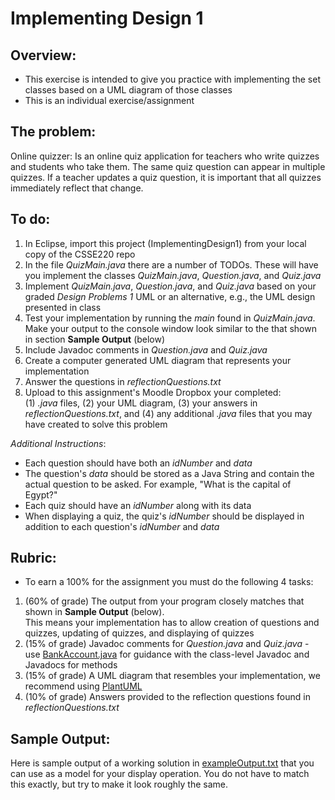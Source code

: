 # Implementing Design 1

## Overview:
- This exercise is intended to give you practice with implementing the set classes based on a UML diagram of those classes
- This is an individual exercise/assignment

## The problem:

Online quizzer: Is an online quiz application for teachers who write quizzes and students who take them.  The same quiz question can appear in multiple quizzes.  If a teacher updates a quiz question, it is important that all quizzes immediately reflect that change.

## To do:

1. In Eclipse, import this project (ImplementingDesign1) from your local copy of the CSSE220 repo
2. In the file *QuizMain.java* there are a number of TODOs. These will have you implement the classes *QuizMain.java*, *Question.java*, and *Quiz.java*
3. Implement *QuizMain.java*, *Question.java*, and *Quiz.java* based on your graded *Design Problems 1* UML or an alternative, e.g., the UML design presented in class
4. Test your implementation by running the *main* found in *QuizMain.java*. Make your output to the console window look similar to the that shown in section **Sample Output** (below)
5. Include Javadoc comments in *Question.java* and *Quiz.java* 
6. Create a computer generated UML diagram that represents your implementation
7. Answer the questions in *reflectionQuestions.txt*
8. Upload to this assignment's Moodle Dropbox your completed:
<br>(1) *.java* files, (2) your UML diagram, (3) your answers in *reflectionQuestions.txt*, and (4) any additional *.java* files that you may have created to solve this problem

*Additional Instructions*: 
- Each question should have both an *idNumber* and *data*
- The question's *data* should be stored as a Java String and contain the actual question to be asked. For example, "What is the capital of Egypt?"
- Each quiz should have an *idNumber* along with its data
- When displaying a quiz, the quiz's *idNumber* should be displayed in addition to each question's *idNumber* and *data*

## Rubric:

- To earn a 100% for the assignment you must do the following 4 tasks:

1. (60% of grade) The output from your program closely matches that shown in **Sample Output** (below).
<br>This means your implementation has to allow creation of questions and quizzes, updating of quizzes, and displaying of quizzes
2. (15% of grade) Javadoc comments for *Question.java* and *Quiz.java* - use [BankAccount.java](src/javadocExample/BankAccount.java) for guidance with the class-level Javadoc and Javadocs for methods
3. (15% of grade) A UML diagram that resembles your implementation, we recommend using [PlantUML](http://plantuml.com/plantuml) 
4. (10% of grade) Answers provided to the reflection questions found in *reflectionQuestions.txt*

## Sample Output:

Here is sample output of a working solution in [exampleOutput.txt](src/exampleOutput.txt) that you can use as a
model for your display operation. You do not have to match this exactly, but try to make it look roughly the same.

